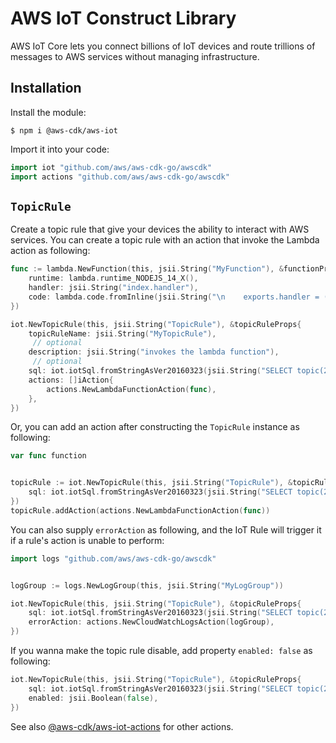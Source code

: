 # AWS IoT Construct Library

AWS IoT Core lets you connect billions of IoT devices and route trillions of
messages to AWS services without managing infrastructure.

## Installation

Install the module:

```console
$ npm i @aws-cdk/aws-iot
```

Import it into your code:

```go
import iot "github.com/aws/aws-cdk-go/awscdk"
import actions "github.com/aws/aws-cdk-go/awscdk"
```

## `TopicRule`

Create a topic rule that give your devices the ability to interact with AWS services.
You can create a topic rule with an action that invoke the Lambda action as following:

```go
func := lambda.NewFunction(this, jsii.String("MyFunction"), &functionProps{
	runtime: lambda.runtime_NODEJS_14_X(),
	handler: jsii.String("index.handler"),
	code: lambda.code.fromInline(jsii.String("\n    exports.handler = (event) => {\n      console.log(\"It is test for lambda action of AWS IoT Rule.\", event);\n    };")),
})

iot.NewTopicRule(this, jsii.String("TopicRule"), &topicRuleProps{
	topicRuleName: jsii.String("MyTopicRule"),
	 // optional
	description: jsii.String("invokes the lambda function"),
	 // optional
	sql: iot.iotSql.fromStringAsVer20160323(jsii.String("SELECT topic(2) as device_id, timestamp() as timestamp FROM 'device/+/data'")),
	actions: []iAction{
		actions.NewLambdaFunctionAction(func),
	},
})
```

Or, you can add an action after constructing the `TopicRule` instance as following:

```go
var func function


topicRule := iot.NewTopicRule(this, jsii.String("TopicRule"), &topicRuleProps{
	sql: iot.iotSql.fromStringAsVer20160323(jsii.String("SELECT topic(2) as device_id, timestamp() as timestamp FROM 'device/+/data'")),
})
topicRule.addAction(actions.NewLambdaFunctionAction(func))
```

You can also supply `errorAction` as following,
and the IoT Rule will trigger it if a rule's action is unable to perform:

```go
import logs "github.com/aws/aws-cdk-go/awscdk"


logGroup := logs.NewLogGroup(this, jsii.String("MyLogGroup"))

iot.NewTopicRule(this, jsii.String("TopicRule"), &topicRuleProps{
	sql: iot.iotSql.fromStringAsVer20160323(jsii.String("SELECT topic(2) as device_id, timestamp() as timestamp FROM 'device/+/data'")),
	errorAction: actions.NewCloudWatchLogsAction(logGroup),
})
```

If you wanna make the topic rule disable, add property `enabled: false` as following:

```go
iot.NewTopicRule(this, jsii.String("TopicRule"), &topicRuleProps{
	sql: iot.iotSql.fromStringAsVer20160323(jsii.String("SELECT topic(2) as device_id, timestamp() as timestamp FROM 'device/+/data'")),
	enabled: jsii.Boolean(false),
})
```

See also [@aws-cdk/aws-iot-actions](https://docs.aws.amazon.com/cdk/api/latest/docs/aws-iot-actions-readme.html) for other actions.
